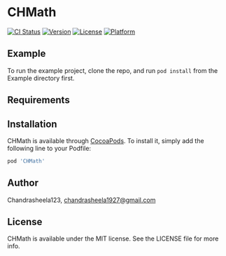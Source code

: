 # CHMath

[![CI Status](https://img.shields.io/travis/Chandrasheela123/CHMath.svg?style=flat)](https://travis-ci.org/Chandrasheela123/CHMath)
[![Version](https://img.shields.io/cocoapods/v/CHMath.svg?style=flat)](https://cocoapods.org/pods/CHMath)
[![License](https://img.shields.io/cocoapods/l/CHMath.svg?style=flat)](https://cocoapods.org/pods/CHMath)
[![Platform](https://img.shields.io/cocoapods/p/CHMath.svg?style=flat)](https://cocoapods.org/pods/CHMath)

## Example

To run the example project, clone the repo, and run `pod install` from the Example directory first.

## Requirements

## Installation

CHMath is available through [CocoaPods](https://cocoapods.org). To install
it, simply add the following line to your Podfile:

```ruby
pod 'CHMath'
```

## Author

Chandrasheela123, chandrasheela1927@gmail.com

## License

CHMath is available under the MIT license. See the LICENSE file for more info.
